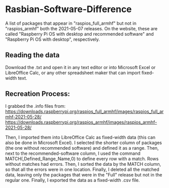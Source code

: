 # Rasbian-Software-Difference
A list of packages that appear in "raspios_full_armhf" but not in "raspios_armhf" both the 2021-05-07 releases.
On the website, these are called "Raspberry Pi OS with desktop and recommended software" and "Raspberry Pi OS with desktop", respectively.

## Reading the data
Download the .txt and open it in any text editor or into Microsoft Excel or LibreOffice Calc, or any other spreadsheet maker that can import fixed-width text.

## Recreation Process:
I grabbed the .info files from:
https://downloads.raspberrypi.org/raspios_full_armhf/images/raspios_full_armhf-2021-05-28/
https://downloads.raspberrypi.org/raspios_armhf/images/raspios_armhf-2021-05-28/

Then, I imported them into LibreOffice Calc as fixed-width data (this can also be done in Microsoft Excel).
I selected the shorter column of packages (the one without recommended software) and defined it as a range.
Then, next to the recommended-software column, I used the command MATCH(<cell of recommended software>,Defined_Range_Name,0) to define every row with a match.
Rows without matches had errors.
Then, I sorted the data by the MATCH column, so that all the errors were in one location. Finally, I deleted all the matched data, leaving only the packages that were in the "Full" release but not in the regular one.
Finally, I exported the data as a fixed-width .csv file.
